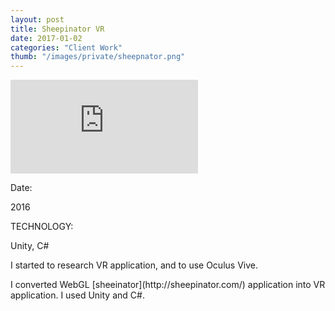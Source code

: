 ```yaml
---
layout: post
title: Sheepinator VR
date: 2017-01-02
categories: "Client Work"
thumb: "/images/private/sheepnator.png"
---
```


<div class="video-wrapper">
<iframe  src="https://www.youtube.com/embed/kPw1zaqfZhE" frameborder="0" allowfullscreen></iframe>
</div>

<div class="post-category">
<p class="post-title">Date:</p>
<p class="post-value">2016</p>
</div>

<div class="post-category">
<p class="post-title">TECHNOLOGY:</p>
<p class="post-value">Unity, C#</p>
</div>

<div class="post-description">  
<p>
I started to research VR application, and to use Oculus Vive.
</p>
<p>
I converted WebGL [sheeinator](http://sheepinator.com/) application into VR application. I used Unity and C#.
</p>
</div>
 <div class="m-margin"></div>


[workurl]: http://kenji-special.tv/vr
